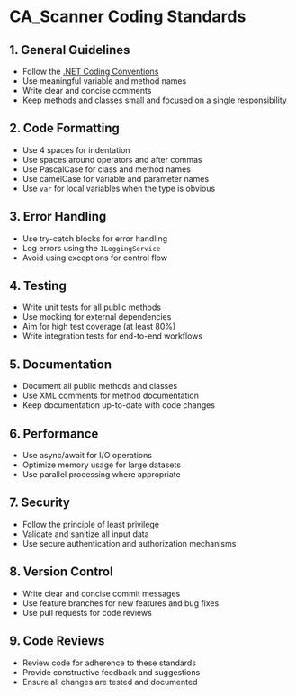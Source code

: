 


# CA_Scanner Coding Standards

## 1. General Guidelines

- Follow the [.NET Coding Conventions](https://learn.microsoft.com/en-us/dotnet/csharp/fundamentals/coding-style/coding-conventions)
- Use meaningful variable and method names
- Write clear and concise comments
- Keep methods and classes small and focused on a single responsibility

## 2. Code Formatting

- Use 4 spaces for indentation
- Use spaces around operators and after commas
- Use PascalCase for class and method names
- Use camelCase for variable and parameter names
- Use `var` for local variables when the type is obvious

## 3. Error Handling

- Use try-catch blocks for error handling
- Log errors using the `ILoggingService`
- Avoid using exceptions for control flow

## 4. Testing

- Write unit tests for all public methods
- Use mocking for external dependencies
- Aim for high test coverage (at least 80%)
- Write integration tests for end-to-end workflows

## 5. Documentation

- Document all public methods and classes
- Use XML comments for method documentation
- Keep documentation up-to-date with code changes

## 6. Performance

- Use async/await for I/O operations
- Optimize memory usage for large datasets
- Use parallel processing where appropriate

## 7. Security

- Follow the principle of least privilege
- Validate and sanitize all input data
- Use secure authentication and authorization mechanisms

## 8. Version Control

- Write clear and concise commit messages
- Use feature branches for new features and bug fixes
- Use pull requests for code reviews

## 9. Code Reviews

- Review code for adherence to these standards
- Provide constructive feedback and suggestions
- Ensure all changes are tested and documented

